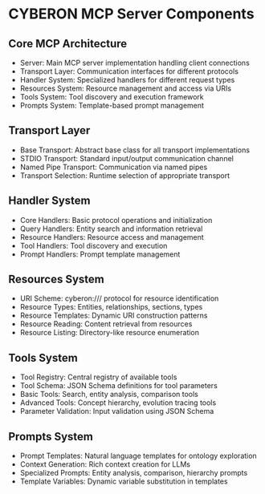 # CYBERON MCP Server Components

## Core MCP Architecture
- Server: Main MCP server implementation handling client connections
- Transport Layer: Communication interfaces for different protocols
- Handler System: Specialized handlers for different request types
- Resources System: Resource management and access via URIs
- Tools System: Tool discovery and execution framework
- Prompts System: Template-based prompt management

## Transport Layer
- Base Transport: Abstract base class for all transport implementations
- STDIO Transport: Standard input/output communication channel
- Named Pipe Transport: Communication via named pipes
- Transport Selection: Runtime selection of appropriate transport

## Handler System
- Core Handlers: Basic protocol operations and initialization
- Query Handlers: Entity search and information retrieval
- Resource Handlers: Resource access and management
- Tool Handlers: Tool discovery and execution
- Prompt Handlers: Prompt template management

## Resources System
- URI Scheme: cyberon:/// protocol for resource identification
- Resource Types: Entities, relationships, sections, types
- Resource Templates: Dynamic URI construction patterns
- Resource Reading: Content retrieval from resources
- Resource Listing: Directory-like resource enumeration

## Tools System
- Tool Registry: Central registry of available tools
- Tool Schema: JSON Schema definitions for tool parameters
- Basic Tools: Search, entity analysis, comparison tools
- Advanced Tools: Concept hierarchy, evolution tracing tools
- Parameter Validation: Input validation using JSON Schema

## Prompts System
- Prompt Templates: Natural language templates for ontology exploration
- Context Generation: Rich context creation for LLMs
- Specialized Prompts: Entity analysis, comparison, hierarchy prompts
- Template Variables: Dynamic variable substitution in templates
